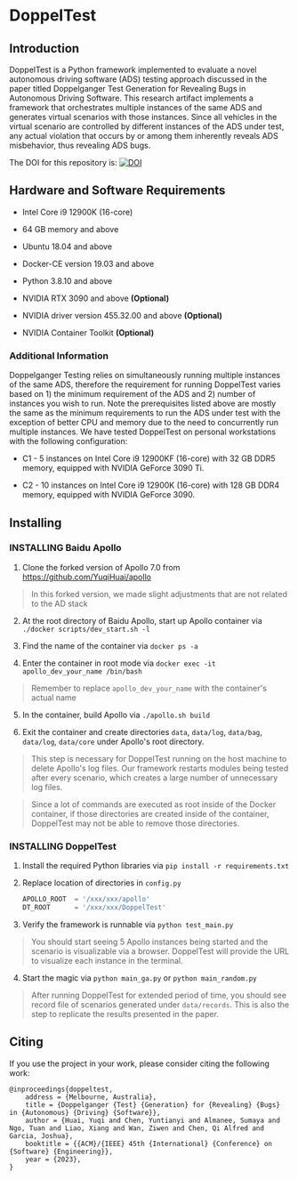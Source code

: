 # DoppelTest

## Introduction

DoppelTest is a Python framework implemented to evaluate a novel autonomous driving software (ADS) testing approach discussed in the paper titled Doppelganger Test Generation for Revealing Bugs in Autonomous Driving Software. This research artifact implements a framework that orchestrates multiple instances of the same ADS and generates virtual scenarios with those instances. Since all vehicles in the virtual scenario are controlled by different instances of the ADS under test, any actual violation that occurs by or among them inherently reveals ADS misbehavior, thus revealing ADS bugs.

The DOI for this repository is: [![DOI](https://zenodo.org/badge/DOI/10.5281/zenodo.7575583.svg)](https://doi.org/10.5281/zenodo.7575583)

## Hardware and Software Requirements

- Intel Core i9 12900K (16-core)

- 64 GB memory and above

- Ubuntu 18.04 and above

- Docker-CE version 19.03 and above

- Python 3.8.10 and above

- NVIDIA RTX 3090 and above **(Optional)**

- NVIDIA driver version 455.32.00 and above **(Optional)**

- NVIDIA Container Toolkit **(Optional)**

### Additional Information

Doppelganger Testing relies on simultaneously running multiple instances of
the same ADS, therefore the requirement for running DoppelTest varies based
on 1) the minimum requirement of the ADS and 2) number of instances you wish
to run. Note the prerequisites listed above are mostly the same as the minimum
requirements to run the ADS under test with the exception of better CPU and
memory due to the need to concurrently run multiple instances. We have tested
DoppelTest on personal workstations with the following configuration:

- C1 - 5 instances on Intel Core i9 12900KF (16-core) with 32 GB DDR5 memory,
  equipped with NVIDIA GeForce 3090 Ti.

- C2 - 10 instances on Intel Core i9 12900K (16-core) with 128 GB DDR4 memory,
  equipped with NVIDIA GeForce 3090.

## Installing

### INSTALLING Baidu Apollo

1. Clone the forked version of Apollo 7.0 from https://github.com/YuqiHuai/apollo

> In this forked version, we made slight adjustments that are not related to the AD stack

2. At the root directory of Baidu Apollo, start up Apollo container via `./docker scripts/dev_start.sh -l`

3. Find the name of the container via `docker ps -a`

4. Enter the container in root mode via `docker exec -it apollo_dev_your_name /bin/bash`

> Remember to replace `apollo_dev_your_name` with the container's actual name

5. In the container, build Apollo via `./apollo.sh build`

6. Exit the container and create directories `data`, `data/log`, `data/bag`, `data/log`,
   `data/core` under Apollo's root directory.

> This step is necessary for DoppelTest running on the host machine to delete Apollo's log files. Our framework restarts modules being tested after every scenario, which creates a large number of unnecessary log files.

> Since a lot of commands are executed as root inside of the Docker container, if those directories are created inside of the container, DoppelTest may not be able to remove those directories.

### INSTALLING DoppelTest

1. Install the required Python libraries via `pip install -r requirements.txt`

2. Replace location of directories in `config.py`

   ```python
   APOLLO_ROOT  = '/xxx/xxx/apollo'
   DT_ROOT      = '/xxx/xxx/DoppelTest'
   ```

3. Verify the framework is runnable via `python test_main.py`

> You should start seeing 5 Apollo instances being started and the scenario is visualizable via a browser. DoppelTest will provide the URL to visualize each instance in the terminal.

4. Start the magic via `python main_ga.py` or `python main_random.py`

> After running DoppelTest for extended period of time, you should see record file of scenarios generated under `data/records`. This is also the step to replicate the results presented in the paper.

## Citing

If you use the project in your work, please consider citing the following work:

```
@inproceedings{doppeltest,
	address = {Melbourne, Australia},
	title = {Doppelganger {Test} {Generation} for {Revealing} {Bugs} in {Autonomous} {Driving} {Software}},
	author = {Huai, Yuqi and Chen, Yuntianyi and Almanee, Sumaya and Ngo, Tuan and Liao, Xiang and Wan, Ziwen and Chen, Qi Alfred and Garcia, Joshua},
    booktitle = {{ACM}/{IEEE} 45th {International} {Conference} on {Software} {Engineering}},
	year = {2023},
}
```
